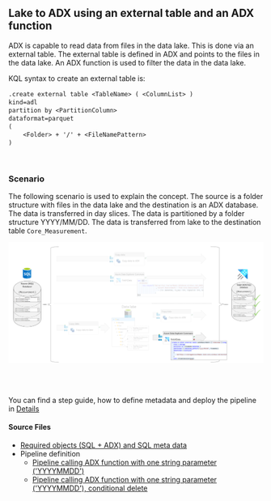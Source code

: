 ## Lake to ADX using an external table and an ADX function

ADX is capable to read data from files in the data lake. This is done via an external table. The external table is defined in ADX and points to the files in the data lake. An ADX function is used to filter the data in the data lake. 

KQL syntax to create an external table is:

    .create external table <TableName> ( <ColumnList> ) 
    kind=adl
    partition by <PartitionColumn>
    dataformat=parquet
    ( 
        <Folder> + '/' + <FileNamePattern>
    )


<br>

### Scenario

The following scenario is used to explain the concept. The source is a folder structure with files in the data lake and the destination is an ADX database. The data is transferred in day slices. The data is partitioned by a folder structure YYYY/MM/DD.
The data is transferred from lake to the destination table `Core_Measurement`. 

![Senario Overview](./../../../doc/assets/sql-to-adx/SMDT_LaketoADXScenario.png)

<br>
<br>

You can find a step guide, how to define metadata and deploy the pipeline in [Details](./10SQLToADXCopy.md)

#### Source Files
 * [Required objects (SQL + ADX) and SQL meta data](./../../../sqldb/SDMT_DB/ScriptToGenerateMetaTestData/ToADX/LakeToADX_ADXFunction.sql)
 * Pipeline definition 
   * [Pipeline calling ADX function with one string parameter ('YYYYMMDD')](./../../../pipeline/toADX/SQLtoLake-FunctionCall-ADX/SDMT-SQLorLake-ViaFunctionTo-ADX.json)
   * [Pipeline calling ADX function with one string parameter ('YYYYMMDD'), conditional delete](./../../../pipeline/toADX/SQLtoLake-FunctionCall-ADX/SDMT-SQLorLake-ViaFunctionTo-ADX-ConditionalDelete.json)


